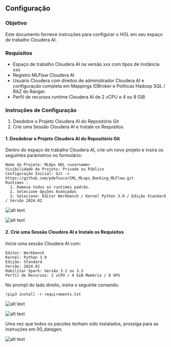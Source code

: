 ## Configuração

### Objetivo

Este documento fornece instruções para configurar o HOL em seu espaço de trabalho Cloudera AI.

### Requisitos

* Espaço de trabalho Cloudera AI na versão xxx com tipos de instância xxx
* Registro MLFlow Cloudera AI
* Usuário Cloudera com direitos de administrador Cloudera AI e configuração completa em Mappings IDBroker e Políticas Hadoop SQL / RAZ do Ranger.
* Perfil de recursos runtime Cloudera AI de 2 vCPU e 4 ou 8 GiB

### Instruções de Configuração

1. Desdobre o Projeto Cloudera AI do Repositório Git
2. Crie uma Sessão Cloudera AI e Instale os Requisitos

#### 1. Desdobrar o Projeto Cloudera AI do Repositório Git

Dentro do espaço de trabalho Cloudera AI, crie um novo projeto e insira os seguintes parâmetros no formulário:

```
Nome do Projeto: MLOps HOL <username>
Visibilidade do Projeto: Privado ou Público
Configuração Inicial: Git -> https://github.com/pdefusco/CML_MLops_Banking_MLFlow.git
Runtimes :
  1. Remova todos os runtimes padrão.
  2. Selecione Opções Avançadas
  3. Selecione: Editor Workbench / Kernel Python 3.9 / Edição Standard / Versão 2024.02
```

![alt text](../../img/holbnk1.png)

![alt text](../../img/holbnk2.png)

#### 2. Crie uma Sessão Cloudera AI e Instale os Requisitos

Inicie uma sessão Cloudera AI com:

```
Editor: Workbench
Kernel: Python 3.9
Edição: Standard
Versão: 2024.02
Habilitar Spark: Versão 3.2 ou 3.3
Perfil de Recursos: 2 vCPU / 4 GiB Memória / 0 GPU
```

No prompt do lado direito, insira o seguinte comando:

```
!pip3 install -r requirements.txt
```

![alt text](../../img/holbnk3.png)

![alt text](../../img/holbnk4.png)

Uma vez que todos os pacotes tenham sido instalados, prossiga para as instruções em 00_datagen.

![alt text](../../img/holbnk5.png)
